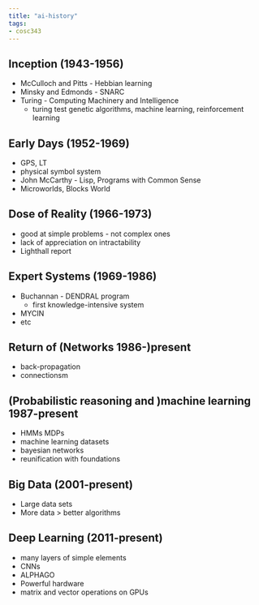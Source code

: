 ```yaml
---
title: "ai-history"
tags: 
- cosc343
---
```


## Inception (1943-1956)
- McCulloch and Pitts - Hebbian learning
- Minsky and Edmonds -  SNARC
- Turing - Computing Machinery and Intelligence
	- turing test genetic algorithms, machine learning, reinforcement learning

## Early Days (1952-1969)
- GPS, LT
- physical symbol system
- John McCarthy - Lisp, Programs with Common Sense
- Microworlds, Blocks World

## Dose of Reality (1966-1973)
- good at simple problems - not complex ones
- lack of appreciation on intractability
- Lighthall report

## Expert Systems (1969-1986)
- Buchannan - DENDRAL program
	- first knowledge-intensive system
- MYCIN
- etc

## Return of (Networks 1986-)present
- back-propagation
- connectionsm

## (Probabilistic reasoning and )machine learning 1987-present
- HMMs MDPs
- machine learning datasets
- bayesian networks
- reunification with foundations

## Big Data (2001-present)
- Large data sets
- More data > better algorithms

## Deep Learning (2011-present)
- many layers of simple elements
- CNNs
- ALPHAGO
- Powerful hardware
- matrix and vector operations on GPUs